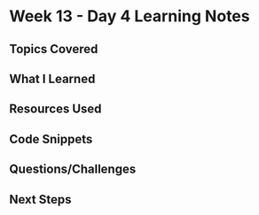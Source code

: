 # Week 13 - Day 4 Learning Notes

## Topics Covered

## What I Learned

## Resources Used

## Code Snippets

## Questions/Challenges

## Next Steps
